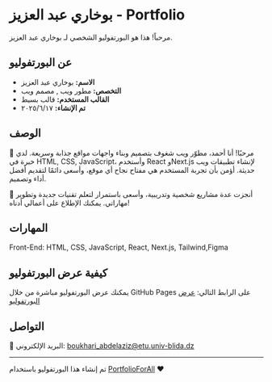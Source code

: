 # بوخاري عبد العزيز - Portfolio

مرحباً! هذا هو البورتفوليو الشخصي لـ بوخاري عبد العزيز.

## عن البورتفوليو

- **الاسم:** بوخاري عبد العزيز
- **التخصص:** مطور ويب , مصمم ويب
- **القالب المستخدم:** قالب بسيط
- **تم الإنشاء:** ١٧‏/٦‏/٢٠٢٥

## الوصف

👋 مرحبًا! أنا أحمد، مطوّر ويب شغوف بتصميم وبناء واجهات مواقع جذابة وسريعة. لدي خبرة في HTML, CSS, JavaScript، وأستخدم React وNext.js لإنشاء تطبيقات ويب حديثة. أؤمن بأن تجربة المستخدم هي مفتاح نجاح أي موقع، وأسعى دائمًا لتقديم أفضل أداء وتصميم.

💼 أنجزت عدة مشاريع شخصية وتدريبية، وأسعى باستمرار لتعلم تقنيات جديدة وتطوير مهاراتي. يمكنك الإطلاع على أعمالي أدناه!

## المهارات

Front-End: HTML, CSS, JavaScript, React, Next.js, Tailwind,Figma

## كيفية عرض البورتفوليو

يمكنك عرض البورتفوليو مباشرة من خلال GitHub Pages على الرابط التالي:
[عرض البورتفوليو](https://abdelazizcss.github.io/--portfolio)

## التواصل

📧 البريد الإلكتروني: boukhari_abdelaziz@etu.univ-blida.dz

---

تم إنشاء هذا البورتفوليو باستخدام [PortfolioForAll](https://portfolioforall.com) ❤️
